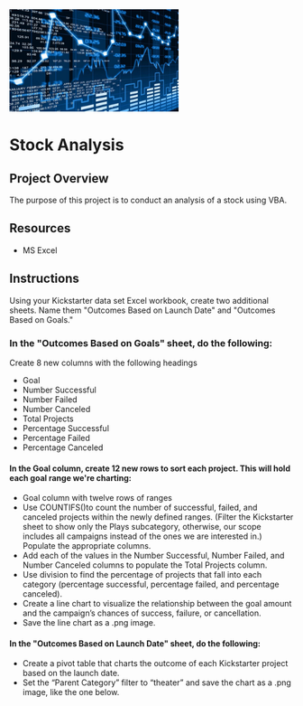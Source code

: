 <img src="sa.jpeg" alt="drawing" width="300"/>

# Stock Analysis

## Project Overview
The purpose of this project is to conduct an analysis of a stock using VBA.

## Resources
- MS Excel

## Instructions
Using your Kickstarter data set Excel workbook, create two additional sheets. Name them "Outcomes Based on Launch Date" and "Outcomes Based on Goals."

### In the "Outcomes Based on Goals" sheet, do the following: 
Create 8 new columns with the following headings
- Goal
- Number Successful
- Number Failed
- Number Canceled
- Total Projects
- Percentage Successful
- Percentage Failed
- Percentage Canceled

#### In the Goal column, create 12 new rows to sort each project. This will hold each goal range we're charting: 
- Goal column with twelve rows of ranges
- Use COUNTIFS()to count the number of successful, failed, and canceled projects within the newly defined ranges. (Filter the Kickstarter sheet to show only the Plays subcategory, otherwise, our scope includes all campaigns instead of the ones we are interested in.) Populate the appropriate columns.
- Add each of the values in the Number Successful, Number Failed, and Number Canceled columns to populate the Total Projects column.
- Use division to find the percentage of projects that fall into each category (percentage successful, percentage failed, and percentage canceled).
- Create a line chart to visualize the relationship between the goal amount and the campaign’s chances of success, failure, or cancellation.
- Save the line chart as a .png image. 

#### In the "Outcomes Based on Launch Date" sheet, do the following:
- Create a pivot table that charts the outcome of each Kickstarter project based on the launch date.
- Set the “Parent Category” filter to “theater” and save the chart as a .png image, like the one below.
